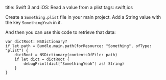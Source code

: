 title: Swift 3 and iOS: Read a value from a plist
tags: swift,ios

Create a `Something.plist` file in your main project. Add a String value with the key `SomethingYeah` in it.

And then you can use this code to retrieve that data:

    var dictRoot: NSDictionary?
    if let path = Bundle.main.path(forResource: "Something", ofType: "plist") {
        dictRoot = NSDictionary(contentsOfFile: path)
        if let dict = dictRoot {
            debugPrint(dict["SomethingYeah"] as! String)
        }
    }

